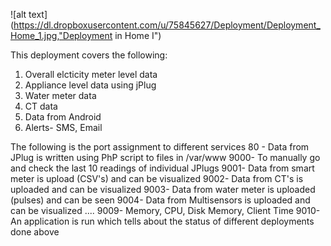 ![alt text](https://dl.dropboxusercontent.com/u/75845627/Deployment/Deployment_Home_1.jpg,"Deployment in Home I")

This deployment covers the following:
1. Overall elcticity meter level data
2. Appliance level data using jPlug
3. Water meter data
4. CT data
5. Data from Android
6. Alerts- SMS, Email

The following is the port assignment to different services
80 - Data from JPlug is written using PhP script to files in /var/www
9000- To manually go and check the last 10 readings of individual JPlugs
9001- Data from smart meter is upload (CSV's) and can be visualized
9002- Data from CT's is uploaded and can be visualized
9003- Data from water meter is uploaded (pulses) and can be seen
9004- Data from Multisensors is uploaded and can be visualized
.... 
9009- Memory, CPU, Disk Memory, Client Time
9010- An application is run which tells about the status of different deployments done above
